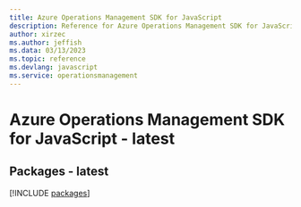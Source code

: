 ```yaml
---
title: Azure Operations Management SDK for JavaScript
description: Reference for Azure Operations Management SDK for JavaScript
author: xirzec
ms.author: jeffish
ms.data: 03/13/2023
ms.topic: reference
ms.devlang: javascript
ms.service: operationsmanagement
---
```

# Azure Operations Management SDK for JavaScript - latest
## Packages - latest
[!INCLUDE [packages](operations-management-index.md)]